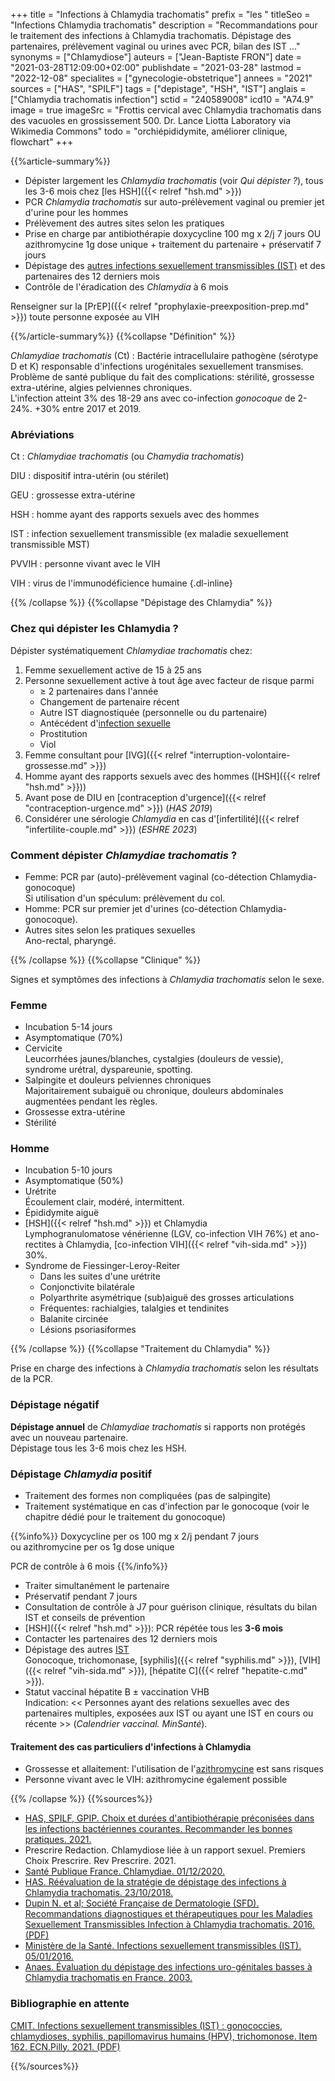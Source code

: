 +++
title = "Infections à Chlamydia trachomatis"
prefix = "les "
titleSeo = "Infections Chlamydia trachomatis"
description = "Recommandations pour le traitement des infections à Chlamydia trachomatis. Dépistage des partenaires, prélèvement vaginal ou urines avec PCR, bilan des IST ..."
synonyms = ["Chlamydiose"]
auteurs = ["Jean-Baptiste FRON"]
date = "2021-03-28T12:09:00+02:00"
publishdate = "2021-03-28"
lastmod = "2022-12-08"
specialites = ["gynecologie-obstetrique"]
annees = "2021"
sources = ["HAS", "SPILF"]
tags = ["depistage", "HSH", "IST"]
anglais = ["Chlamydia trachomatis infection"]
sctid = "240589008"
icd10 = "A74.9"
image = true
imageSrc = "Frottis cervical avec Chlamydia trachomatis dans des vacuoles en grossissement 500. Dr. Lance Liotta Laboratory via Wikimedia Commons"
todo = "orchiépididymite, améliorer clinique, flowchart"
+++

{{%article-summary%}}

- Dépister largement les *Chlamydia trachomatis* (voir *Qui dépister ?*), tous les 3-6 mois chez [les HSH]({{< relref "hsh.md" >}})
- PCR *Chlamydia trachomatis* sur auto-prélèvement vaginal ou premier jet d'urine pour les hommes
- Prélèvement des autres sites selon les pratiques
- Prise en charge par antibiothérapie doxycycline 100 mg x 2/j 7 jours OU azithromycine 1g dose unique + traitement du partenaire + préservatif 7 jours
- Dépistage des [autres infections sexuellement transmissibles (IST)](/tags/ist/) et des partenaires des 12 derniers mois
- Contrôle de l'éradication des *Chlamydia* à 6 mois

Renseigner sur la [PrEP]({{< relref "prophylaxie-preexposition-prep.md" >}}) toute personne exposée au VIH

{{%/article-summary%}}
{{%collapse "Définition" %}}

*Chlamydiae trachomatis* (Ct)
: Bactérie intracellulaire pathogène (sérotype D et K) responsable d'infections urogénitales sexuellement transmises.  
Problème de santé publique du fait des complications: stérilité, grossesse extra-utérine, algies pelviennes chroniques.  
L'infection atteint 3% des 18-29 ans avec co-infection *gonocoque* de 2-24%. +30% entre 2017 et 2019.

### Abréviations

Ct
: *Chlamydiae trachomatis* (ou *Chamydia trachomatis*)

DIU
: dispositif intra-utérin (ou stérilet)

GEU
: grossesse extra-utérine

HSH
: homme ayant des rapports sexuels avec des hommes

IST
: infection sexuellement transmissible (ex maladie sexuellement transmissible MST)

PVVIH
: personne vivant avec le VIH

VIH
: virus de l'immunodéficience humaine
{.dl-inline}

{{% /collapse %}}
{{%collapse "Dépistage des Chlamydia" %}}

### Chez qui dépister les Chlamydia ?

Dépister systématiquement *Chlamydiae trachomatis* chez:

1. Femme sexuellement active de 15 à 25 ans
2. Personne sexuellement active à tout âge avec facteur de risque parmi
    - ≥ 2 partenaires dans l'année
    - Changement de partenaire récent
    - Autre IST diagnostiquée (personnelle ou du partenaire)
    - Antécédent d'[infection sexuelle](/tags/ist/)
    - Prostitution
    - Viol
3. Femme consultant pour [IVG]({{< relref "interruption-volontaire-grossesse.md" >}})
4. Homme ayant des rapports sexuels avec des hommes ([HSH]({{< relref "hsh.md" >}}))
5. Avant pose de DIU en [contraception d'urgence]({{< relref "contraception-urgence.md" >}}) (*HAS 2019*)
6. Considérer une sérologie *Chlamydia* en cas d'[infertilité]({{< relref "infertilite-couple.md" >}}) (*ESHRE 2023*)

### Comment dépister *Chlamydiae trachomatis* ?

- Femme: PCR par (auto)-prélèvement vaginal (co-détection Chlamydia-gonocoque)  
  Si utilisation d'un spéculum: prélèvement du col.
- Homme: PCR sur premier jet d'urines (co-détection Chlamydia-gonocoque).
- Autres sites selon les pratiques sexuelles  
  Ano-rectal, pharyngé.

{{% /collapse %}}
{{%collapse "Clinique" %}}

Signes et symptômes des infections à *Chlamydia trachomatis* selon le sexe.

### Femme

- Incubation 5-14 jours
- Asymptomatique (70%)
- Cervicite  
  Leucorrhées jaunes/blanches, cystalgies (douleurs de vessie), syndrome urétral, dyspareunie, spotting.
- Salpingite et douleurs pelviennes chroniques  
  Majoritairement subaiguë ou chronique, douleurs abdominales augmentées pendant les règles.
- Grossesse extra-utérine
- Stérilité

### Homme

- Incubation 5-10 jours
- Asymptomatique (50%)
- Urétrite  
  Écoulement clair, modéré, intermittent.
- Épididymite aiguë
- [HSH]({{< relref "hsh.md" >}}) et Chlamydia  
  Lymphogranulomatose vénérienne (LGV, co-infection VIH 76%) et ano-rectites à Chlamydia, [co-infection VIH]({{< relref "vih-sida.md" >}}) 30%.
- Syndrome de Fiessinger-Leroy-Reiter
  - Dans les suites d'une urétrite
  - Conjonctivite bilatérale
  - Polyarthrite asymétrique (sub)aiguë des grosses articulations
  - Fréquentes: rachialgies, talalgies et tendinites
  - Balanite circinée
  - Lésions psoriasiformes

{{% /collapse %}}
{{%collapse "Traitement du Chlamydia" %}}

Prise en charge des infections à *Chlamydia trachomatis* selon les résultats de la PCR.

### Dépistage négatif

**Dépistage annuel** de *Chlamydiae trachomatis* si rapports non protégés avec un nouveau partenaire.  
Dépistage tous les 3-6 mois chez les HSH.

### Dépistage *Chlamydia* positif

- Traitement des formes non compliquées (pas de salpingite)
- Traitement systématique en cas d'infection par le gonocoque (voir le chapitre dédié pour le traitement du gonocoque)

{{%info%}}
Doxycycline per os 100 mg x 2/j pendant 7 jours  
ou azithromycine per os 1g dose unique

PCR de contrôle à 6 mois
{{%/info%}}

- Traiter simultanément le partenaire
- Préservatif pendant 7 jours
- Consultation de contrôle à J7 pour guérison clinique, résultats du bilan IST et conseils de prévention
- [HSH]({{< relref "hsh.md" >}}): PCR répétée tous les **3-6 mois**
- Contacter les partenaires des 12 derniers mois
- Dépistage des autres [IST](/tags/ist/)  
  Gonocoque, trichomonase, [syphilis]({{< relref "syphilis.md" >}}), [VIH]({{< relref "vih-sida.md" >}}), [hépatite C]({{< relref "hepatite-c.md" >}}).
- Statut vaccinal hépatite B ± vaccination VHB  
  Indication: << Personnes ayant des relations sexuelles avec des partenaires multiples, exposées aux IST ou ayant une IST en cours ou récente >> (*Calendrier vaccinal. MinSanté*).

#### Traitement des cas particuliers d'infections à Chlamydia

- Grossesse et allaitement: l'utilisation de l'[azithromycine](http://www.lecrat.fr/6362/) est sans risques
- Personne vivant avec le VIH: azithromycine également possible

{{% /collapse %}}
{{%sources%}}

- [HAS, SPILF, GPIP. Choix et durées d'antibiothérapie préconisées dans les infections bactériennes courantes. Recommander les bonnes pratiques. 2021.](https://www.has-sante.fr/jcms/p_3278764/fr/choix-et-durees-d-antibiotherapie-preconisees-dans-les-infections-bacteriennes-courantes)
- Prescrire Redaction. Chlamydiose liée à un rapport sexuel. Premiers Choix Prescrire. Rev Prescrire. 2021.
- [Santé Publique France. Chlamydiae. 01/12/2020.](https://www.santepubliquefrance.fr/maladies-et-traumatismes/infections-sexuellement-transmissibles/chlamydiae)
- [HAS. Réévaluation de la stratégie de dépistage des infections à Chlamydia trachomatis. 23/10/2018.](https://www.has-sante.fr/jcms/c_2879401/fr/reevaluation-de-la-strategie-de-depistage-des-infections-a-chlamydia-trachomatis)
- [Dupin N. et al; Société Française de Dermatologie (SFD). Recommandations diagnostiques et thérapeutiques pour les Maladies Sexuellement Transmissibles Infection à Chlamydia trachomatis. 2016. (PDF)](https://www.cnr-ist.fr/ressources/editeur/Guidelines%20IST%20SFDermato%202016.pdf)
- [Ministère de la Santé. Infections sexuellement transmissibles (IST). 05/01/2016.](https://solidarites-sante.gouv.fr/soins-et-maladies/maladies/maladies-infectieuses/article/infections-sexuellement-transmissibles-ist)
- [Anaes. Évaluation du dépistage des infections uro-génitales basses à Chlamydia trachomatis en France. 2003.](https://www.has-sante.fr/jcms/c_464119/fr/evaluation-du-depistage-des-infections-uro-genitales-basses-a-chlamydia-trachomatis-en-france-2003)

### Bibliographie en attente

[CMIT. Infections sexuellement transmissibles (IST) : gonococcies, chlamydioses, syphilis, papillomavirus humains (HPV), trichomonose. Item 162. ECN.Pilly. 2021. (PDF)](https://www.infectiologie.com/UserFiles/File/pilly-etudiant/ecn-2020-162-web.pdf)

{{%/sources%}}
